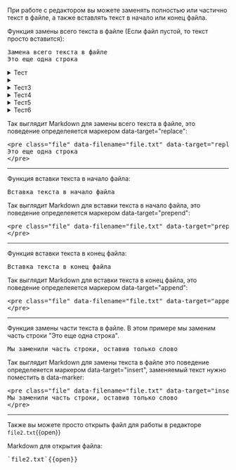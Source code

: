 При работе с редактором вы можете заменять полностью или частично текст в файле, а также вставлять текст в начало или конец файла.

Функция замены всего текста в файле (Если файл пустой, то текст просто вставится):

<pre class="file" data-filename="file.txt" data-target="replace">Замена всего текста в файле
Это еще одна строка
</pre>


<details>
<summary>Тест</summary>
  
* *италик*
* **жирный**
* ***жирный италик***
  
</details>

<details>
<summary></summary>
  
* *италик*
* **жирный**
* ***жирный италик***
  
</details>

<details>
<summary>Тест3</summary>
  
* Так выглядит Markdown для замены всего текста в файле, это поведение определеяется маркером data-target="replace":
  
<pre class="file" data-filename="file.txt" data-target="replace">Замена всего текста в файле
Это еще одна строка
</pre>

* &#x3C;pre class=&#x22;file&#x22; data-filename=&#x22;file.txt&#x22; data-target=&#x22;append&#x22;&#x3E;Вставка текста в конец файла &#x3C;/pre&#x3E;
* *италик*
* **жирный**
* ***жирный италик***
  
</details>

<details>
<summary>Тест4</summary>
  
+ First item
+ Second item
+ Third item
+ Fourth item 
  
</details>

<details>
<summary>Тест5</summary>
  
- [сайт]([[UUID_SUBDOMAIN]]-80-[[HOST]]/)
- <a href="https://sberbank-school.ru" target="_blank">СберУниверситет</a>
- https://github.com/amukatay/katacoda-scenarios-1
- [Fourth item ](https://github.com/amukatay/katacoda-scenarios-1)
  
</details>

<details>
<summary>Тест6</summary>
  
- First item
- Second item
- Third item
    - Indented item
    - Indented item
        - Indented item in item
- Fourth item 
  
</details>


Так выглядит Markdown для замены всего текста в файле, это поведение определеяется маркером data-target="replace":

<pre>
&#x3C;pre class=&#x22;file&#x22; data-filename=&#x22;file.txt&#x22; data-target=&#x22;replace&#x22;&#x3E;Замена всего текста в файле
Это еще одна строка
&#x3C;/pre&#x3E;
</pre>
***
Функция вставки текста в начало файла:

<pre class="file" data-filename="file.txt" data-target="prepend">Вставка текста в начало файла
</pre>


Так выглядит Markdown для вставки текста в начало файла, это поведение определеяется маркером data-target="prepend":

<pre>
&#x3C;pre class=&#x22;file&#x22; data-filename=&#x22;file.txt&#x22; data-target=&#x22;prepend&#x22;&#x3E;Вставка текста в начало файла
&#x3C;/pre&#x3E;
</pre>
***
Функция вставки текста в конец файла:

<pre class="file" data-filename="file.txt" data-target="append">Вставка текста в конец файла
</pre>


Так выглядит Markdown для вставки текста в конец файла, это поведение определеяется маркером data-target="append":

<pre>
&#x3C;pre class=&#x22;file&#x22; data-filename=&#x22;file.txt&#x22; data-target=&#x22;append&#x22;&#x3E;Вставка текста в конец файла
&#x3C;/pre&#x3E;
</pre>
***
Функция замены части текста в файле. В этом примере мы заменим часть строки "Это еще одна строка".

<pre class="file" data-filename="file.txt" data-target="insert" data-marker="Это еще одна">
Мы заменили часть строки, оставив только слово 
</pre>


Так выглядит Markdown для замены текста в файле это поведение определеяется маркером data-target="insert", заменяемый текст нужно поместить в data-marker:

<pre>
&#x3C;pre class=&#x22;file&#x22; data-filename=&#x22;file.txt&#x22; data-target=&#x22;insert&#x22; data-marker=&#x22;Это еще одна&#x22;&#x3E;
Мы заменили часть строки, оставив только слово 
&#x3C;/pre&#x3E;
</pre>
***
Также вы можете просто открыть файл для работы в редакторе
`file2.txt`{{open}}


Markdown для открытия файла:
<pre>`file2.txt`{{open}}</pre>
